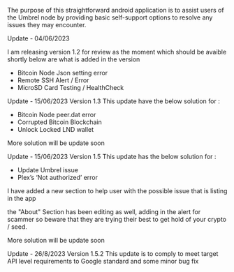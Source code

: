 The purpose of this straightforward android application is to assist users of the Umbrel node by providing 
basic self-support options to resolve any issues they may encounter.

Update - 04/06/2023

I am releasing version 1.2 for review as the moment which should be avaible shortly
below are what is added in the version
- Bitcoin Node Json setting error
- Remote SSH Alert / Error
- MicroSD Card Testing / HealthCheck

Update - 15/06/2023
Version 1.3 
This update have the below solution for :
- Bitcoin Node peer.dat error
- Corrupted Bitcoin Blockchain
- Unlock Locked LND wallet

More solution will be update soon

Update - 15/06/2023
Version 1.5
This update has the below solution for :
- Update Umbrel issue
- Plex’s ‘Not authorized’ error

I have added a new section to help user with the possible issue that is listing in the app

the "About" Section has been editing as well, adding in the alert for scammer so beware that they are trying their best to get hold of your crypto / seed.

More solution will be update soon

Update - 26/8/2023
Version 1.5.2
This update is to comply to meet target API level requirements to Google standard and some minor bug fix
